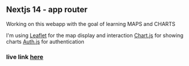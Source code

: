 ## Nextjs 14 - app router

Working on this webapp with the goal of learning MAPS and CHARTS

I'm using [Leaflet](https://leafletjs.com/) for the map display and interaction
[Chart.js](https://www.chartjs.org/) for showing charts
[Auth.js](https://github.com/nextauthjs) for authentication

### live link [here](https://surfdata-app.vercel.app/)
